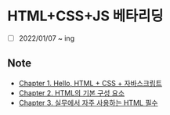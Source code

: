 # HTML+CSS+JS 베타리딩

- [ ] 2022/01/07 ~ ing

## Note

- [Chapter 1. Hello, HTML + CSS + 자바스크립트](chapter1.md)
- [Chapter 2. HTML의 기본 구성 요소](chapter2.md)
- [Chapter 3. 실무에서 자주 사용하는 HTML 필수](Chapter3.md)

